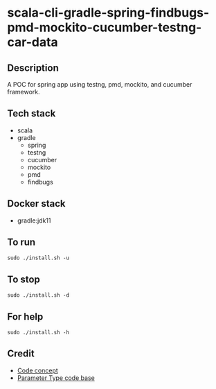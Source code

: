 # scala-cli-gradle-spring-findbugs-pmd-mockito-cucumber-testng-car-data

## Description
A POC for spring app using testng,
pmd, mockito, and cucumber framework.

## Tech stack
- scala
- gradle
  - spring
  - testng
  - cucumber
  - mockito
  - pmd
  - findbugs

## Docker stack
- gradle:jdk11

## To run
`sudo ./install.sh -u`

## To stop
`sudo ./install.sh -d`

## For help
`sudo ./install.sh -h`

## Credit
- [Code concept](https://stackoverflow.com/questions/67847818/maven-testng-5-cucumber-not-running-tests)
- [Parameter Type code base](https://thepracticaldeveloper.com/cucumber-guide-3-step-definitions-state/)
